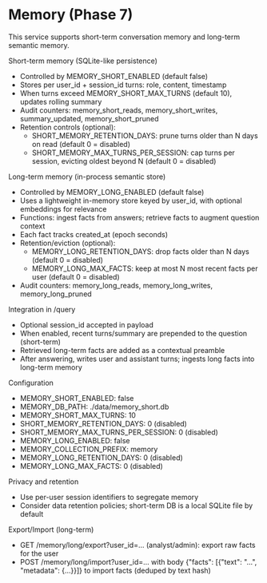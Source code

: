 # Memory (Phase 7)

This service supports short-term conversation memory and long-term semantic memory.

Short-term memory (SQLite-like persistence)
- Controlled by MEMORY_SHORT_ENABLED (default false)
- Stores per user_id + session_id turns: role, content, timestamp
- When turns exceed MEMORY_SHORT_MAX_TURNS (default 10), updates rolling summary
- Audit counters: memory_short_reads, memory_short_writes, summary_updated, memory_short_pruned
- Retention controls (optional):
  - SHORT_MEMORY_RETENTION_DAYS: prune turns older than N days on read (default 0 = disabled)
  - SHORT_MEMORY_MAX_TURNS_PER_SESSION: cap turns per session, evicting oldest beyond N (default 0 = disabled)

Long-term memory (in-process semantic store)
- Controlled by MEMORY_LONG_ENABLED (default false)
- Uses a lightweight in-memory store keyed by user_id, with optional embeddings for relevance
- Functions: ingest facts from answers; retrieve facts to augment question context
- Each fact tracks created_at (epoch seconds)
- Retention/eviction (optional):
  - MEMORY_LONG_RETENTION_DAYS: drop facts older than N days (default 0 = disabled)
  - MEMORY_LONG_MAX_FACTS: keep at most N most recent facts per user (default 0 = disabled)
- Audit counters: memory_long_reads, memory_long_writes, memory_long_pruned

Integration in /query
- Optional session_id accepted in payload
- When enabled, recent turns/summary are prepended to the question (short-term)
- Retrieved long-term facts are added as a contextual preamble
- After answering, writes user and assistant turns; ingests long facts into long-term memory

Configuration
- MEMORY_SHORT_ENABLED: false
- MEMORY_DB_PATH: ./data/memory_short.db
- MEMORY_SHORT_MAX_TURNS: 10
- SHORT_MEMORY_RETENTION_DAYS: 0 (disabled)
- SHORT_MEMORY_MAX_TURNS_PER_SESSION: 0 (disabled)
- MEMORY_LONG_ENABLED: false
- MEMORY_COLLECTION_PREFIX: memory
- MEMORY_LONG_RETENTION_DAYS: 0 (disabled)
- MEMORY_LONG_MAX_FACTS: 0 (disabled)

Privacy and retention
- Use per-user session identifiers to segregate memory
- Consider data retention policies; short-term DB is a local SQLite file by default

Export/Import (long-term)
- GET /memory/long/export?user_id=... (analyst/admin): export raw facts for the user
- POST /memory/long/import?user_id=... with body {"facts": [{"text": "...", "metadata": {...}}]} to import facts (deduped by text hash)
